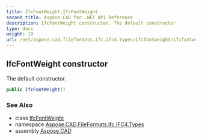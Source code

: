 ```yaml
---
title: IfcFontWeight.IfcFontWeight
second_title: Aspose.CAD for .NET API Reference
description: IfcFontWeight constructor. The default constructor
type: docs
weight: 10
url: /net/aspose.cad.fileformats.ifc.ifc4.types/ifcfontweight/ifcfontweight/
---
```

## IfcFontWeight constructor

The default constructor.

```csharp
public IfcFontWeight()
```

### See Also

* class [IfcFontWeight](../)
* namespace [Aspose.CAD.FileFormats.Ifc.IFC4.Types](../../ifcfontweight/)
* assembly [Aspose.CAD](../../../)


